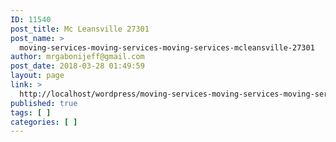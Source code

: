 ```yaml
---
ID: 11540
post_title: Mc Leansville 27301
post_name: >
  moving-services-moving-services-moving-services-mcleansville-27301
author: mrgabonijeff@gmail.com
post_date: 2018-03-28 01:49:59
layout: page
link: >
  http://localhost/wordpress/moving-services-moving-services-moving-services-mcleansville-27301/
published: true
tags: [ ]
categories: [ ]
---
```

